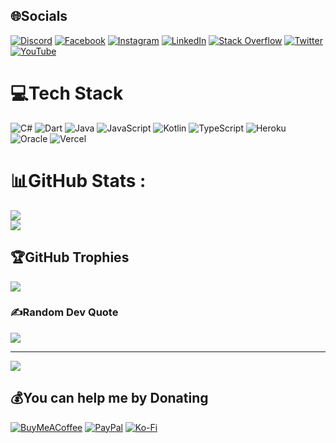 ## 🌐Socials
[![Discord](https://img.shields.io/badge/Discord-%237289DA.svg?logo=discord&logoColor=white)](htttps://discord.gg/https://discord.gg/4NqrXY2qR5) [![Facebook](https://img.shields.io/badge/Facebook-%231877F2.svg?logo=Facebook&logoColor=white)](https://facebook.com/edgawar.me.me) [![Instagram](https://img.shields.io/badge/Instagram-%23E4405F.svg?logo=Instagram&logoColor=white)](https://instagram.com/edgarrr16) [![LinkedIn](https://img.shields.io/badge/LinkedIn-%230077B5.svg?logo=linkedin&logoColor=white)](https://linkedin.com/in/nguyen-loc-tran-7919a8225) [![Stack Overflow](https://img.shields.io/badge/-Stackoverflow-FE7A16?logo=stack-overflow&logoColor=white)](https://stackoverflow.com/users/17022128) [![Twitter](https://img.shields.io/badge/Twitter-%231DA1F2.svg?logo=Twitter&logoColor=white)](https://twitter.com/EdgarTran16) [![YouTube](https://img.shields.io/badge/YouTube-%23FF0000.svg?logo=YouTube&logoColor=white)](https://youtube.com/c/UCxdw9w03JaNFtwOPKN7DR8A) 

# 💻Tech Stack
![C#](https://img.shields.io/badge/c%23-%23239120.svg?style=for-the-badge&logo=c-sharp&logoColor=white) ![Dart](https://img.shields.io/badge/dart-%230175C2.svg?style=for-the-badge&logo=dart&logoColor=white) ![Java](https://img.shields.io/badge/java-%23ED8B00.svg?style=for-the-badge&logo=java&logoColor=white) ![JavaScript](https://img.shields.io/badge/javascript-%23323330.svg?style=for-the-badge&logo=javascript&logoColor=%23F7DF1E) ![Kotlin](https://img.shields.io/badge/kotlin-%230095D5.svg?style=for-the-badge&logo=kotlin&logoColor=white) ![TypeScript](https://img.shields.io/badge/typescript-%23007ACC.svg?style=for-the-badge&logo=typescript&logoColor=white) ![Heroku](https://img.shields.io/badge/heroku-%23430098.svg?style=for-the-badge&logo=heroku&logoColor=white) ![Oracle](https://img.shields.io/badge/Oracle-F80000?style=for-the-badge&logo=oracle&logoColor=white) ![Vercel](https://img.shields.io/badge/vercel-%23000000.svg?style=for-the-badge&logo=vercel&logoColor=white)

# 📊GitHub Stats :
![](https://github-readme-stats.vercel.app/api?username=EdgarIgnite16&theme=dracula&hide_border=false&include_all_commits=false&count_private=false)<br/>
![](https://github-readme-streak-stats.herokuapp.com/?user=EdgarIgnite16&theme=dracula&hide_border=false)<br/>
<!-- ![](https://github-readme-stats.vercel.app/api/top-langs/?username=EdgarIgnite16&theme=dracula&hide_border=false&include_all_commits=false&count_private=false&layout=compact)
 -->

## 🏆GitHub Trophies
![](https://github-profile-trophy.vercel.app/?username=EdgarIgnite16&theme=onedark&no-frame=false&no-bg=false&margin-w=4)

### ✍️Random Dev Quote
![](https://quotes-github-readme.vercel.app/api?type=horizontal&theme=dark)

---
![](https://komarev.com/ghpvc/?username=EdgarIgnite16&label=Visitors+Count&color=brightgreen)

  ## 💰You can help me by Donating
  [![BuyMeACoffee](https://img.shields.io/badge/Buy%20Me%20a%20Coffee-ffdd00?style=for-the-badge&logo=buy-me-a-coffee&logoColor=black)](https://buymeacoffee.com/edgawarignj) [![PayPal](https://img.shields.io/badge/PayPal-00457C?style=for-the-badge&logo=paypal&logoColor=white)](https://paypal.me/edgar170402) [![Ko-Fi](https://img.shields.io/badge/Ko--fi-F16061?style=for-the-badge&logo=ko-fi&logoColor=white)](https://ko-fi.com/edgar170402) 

  <!-- Proudly created with GPRM ( https://gprm.itsvg.in ) -->
